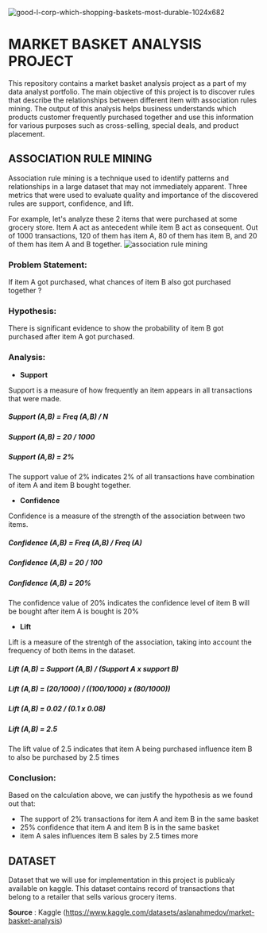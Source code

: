 ![good-l-corp-which-shopping-baskets-most-durable-1024x682](https://github.com/user-attachments/assets/51295bf7-8340-4e11-8ea1-542358f3d6e5)

# **MARKET BASKET ANALYSIS PROJECT**

This repository contains a market basket analysis project as a part of my data analyst portfolio. The main objective of this project is to discover rules that describe the relationships between different item with association rules mining. The output of this analysis helps business understands which products customer frequently purchased together and use this information for various purposes such as cross-selling, special deals, and product placement. 

## ASSOCIATION RULE MINING

Association rule mining is a technique used to identify patterns and relationships in a large dataset that may not immediately apparent. Three metrics that were used to evaluate quality and importance of the discovered rules are support, confidence, and lift.

For example, let's analyze these 2 items that were purchased at some grocery store. Item A act as antecedent while item B act as consequent. Out of 1000 transactions, 120 of them has item A, 80 of them has item B, and 20 of them has item A and B together.
![association rule mining](https://github.com/user-attachments/assets/367c726a-7771-4235-8238-6922e3fdc068)

### Problem Statement:
If item A got purchased, what chances of item B also got purchased together ?

### Hypothesis:
There is significant evidence to show the probability of item B got purchased after item A got purchased.

### Analysis:

* **Support**

Support is a measure of how frequently an item appears in all transactions that were made.

##### *Support (A,B)* = *Freq (A,B)* / N

##### *Support (A,B)* = 20 / 1000

##### *Support (A,B)* = 2%

The support value of 2% indicates 2% of all transactions have combination of item A and item B bought together.

* **Confidence**

Confidence is a measure of the strength of the association between two items.

##### *Confidence (A,B)* = *Freq (A,B)* / *Freq (A)*

##### *Confidence (A,B)* = 20 / 100

##### *Confidence (A,B)* = 20%

The confidence value of 20% indicates the confidence level of item B will be bought after item A is bought is 20%

* **Lift**

Lift is a measure of the strentgh of the association, taking into account the frequency of both items in the dataset.

##### *Lift (A,B)* = *Support (A,B)* / (*Support A* x *support B*)

##### *Lift (A,B)* = (20/1000) / ((100/1000) x (80/1000))

##### *Lift (A,B)* = 0.02 / (0.1 x 0.08)

##### *Lift (A,B)* = 2.5

The lift value of 2.5 indicates that item A being purchased influence item B to also be purchased by 2.5 times

### Conclusion:

Based on the calculation above, we can justify the hypothesis as we found out that:

- The support of 2% transactions for item A and item B in the same basket
- 25% confidence that item A and item B is in the same basket
- item A sales influences item B sales by 2.5 times more

## DATASET

Dataset that we will use for implementation in this project is publicaly available on kaggle. This dataset contains record of transactions that belong to a retailer that sells various grocery items.

**Source** : Kaggle (https://www.kaggle.com/datasets/aslanahmedov/market-basket-analysis)
